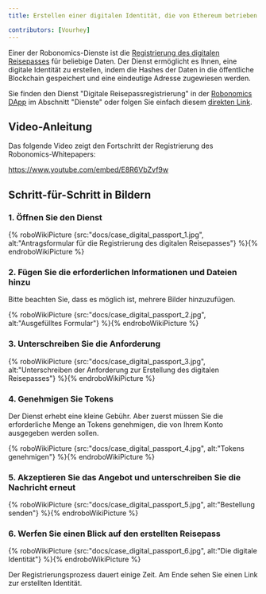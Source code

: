 ```yaml
---
title: Erstellen einer digitalen Identität, die von Ethereum betrieben wird

contributors: [Vourhey]
---
```


Einer der Robonomics-Dienste ist die [Registrierung des digitalen Reisepasses](https://dapp.robonomics.network/#/passport/) für beliebige Daten. Der Dienst ermöglicht es Ihnen, eine digitale Identität zu erstellen, indem die Hashes der Daten in die öffentliche Blockchain gespeichert und eine eindeutige Adresse zugewiesen werden.

Sie finden den Dienst "Digitale Reisepassregistrierung" in der [Robonomics DApp](https://dapp.robonomics.network/) im Abschnitt "Dienste" oder folgen Sie einfach diesem [direkten Link](https://dapp.robonomics.network/#/passport/).


## Video-Anleitung

Das folgende Video zeigt den Fortschritt der Registrierung des Robonomics-Whitepapers:

https://www.youtube.com/embed/E8R6VbZvf9w

## Schritt-für-Schritt in Bildern

### 1. Öffnen Sie den Dienst

{% roboWikiPicture {src:"docs/case_digital_passport_1.jpg", alt:"Antragsformular für die Registrierung des digitalen Reisepasses"} %}{% endroboWikiPicture %}

### 2. Fügen Sie die erforderlichen Informationen und Dateien hinzu

Bitte beachten Sie, dass es möglich ist, mehrere Bilder hinzuzufügen.

{% roboWikiPicture {src:"docs/case_digital_passport_2.jpg", alt:"Ausgefülltes Formular"} %}{% endroboWikiPicture %}

### 3. Unterschreiben Sie die Anforderung

{% roboWikiPicture {src:"docs/case_digital_passport_3.jpg", alt:"Unterschreiben der Anforderung zur Erstellung des digitalen Reisepasses"} %}{% endroboWikiPicture %}


### 4. Genehmigen Sie Tokens

Der Dienst erhebt eine kleine Gebühr. Aber zuerst müssen Sie die erforderliche Menge an Tokens genehmigen, die von Ihrem Konto ausgegeben werden sollen.

{% roboWikiPicture {src:"docs/case_digital_passport_4.jpg", alt:"Tokens genehmigen"} %}{% endroboWikiPicture %}

### 5. Akzeptieren Sie das Angebot und unterschreiben Sie die Nachricht erneut

{% roboWikiPicture {src:"docs/case_digital_passport_5.jpg", alt:"Bestellung senden"} %}{% endroboWikiPicture %}

### 6. Werfen Sie einen Blick auf den erstellten Reisepass

{% roboWikiPicture {src:"docs/case_digital_passport_6.jpg", alt:"Die digitale Identität"} %}{% endroboWikiPicture %}

Der Registrierungsprozess dauert einige Zeit. Am Ende sehen Sie einen Link zur erstellten Identität.